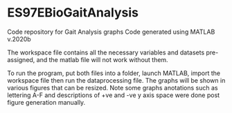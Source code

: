 # ES97EBioGaitAnalysis
Code repository for Gait Analysis graphs
Code generated using MATLAB v.2020b

The workspace file contains all the necessary variables and datasets pre-assigned, and the matlab file will not work without them.

To run the program, put both files into a folder, launch MATLAB, import the workspace file then run the dataprocessing file.
The graphs will be shown in various figures that can be resized. Note some graphs anotations such as lettering A-F and descriptions of +ve and -ve y axis space were done post figure generation manually.
